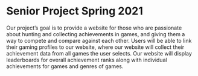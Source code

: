 # Senior Project Spring 2021
Our project’s goal is to provide a website for those who are passionate about hunting and collecting achievements in games, and giving them a way to compete and compare against each other. Users will be able to link their gaming profiles to our website, where our website will collect their achievement data from all games the user selects. Our website will display leaderboards for overall achievement ranks along with individual achievements for games and genres of games.
